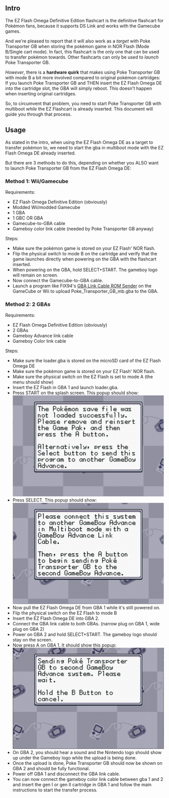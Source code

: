 ## Intro

The EZ Flash Omega Definitive Edition flashcart is the definitive flashcart for Pokémon fans, because it supports DS Link and works with the Gamecube games.

And we're pleased to report that it will also work as a _target_ with Poke Transporter GB when storing the pokémon game in NOR Flash (Mode B/Single cart mode). In fact, this flashcart is the only one that can be used to transfer pokémon towards. Other flashcarts can only be used to _launch_ Poke Transporter GB.

_However_, there is a **hardware quirk** that makes using Poke Transporter GB with mode B a bit more involved compared to original pokémon cartridges: If you launch Poke Transporter GB and THEN insert the EZ Flash Omega DE into the cartridge slot, the GBA will simply reboot. This doesn't happen when inserting original cartridges.

So, to circumvent that problem, you need to start Poke Transporter GB with multiboot _while_ the EZ Flashcart is already inserted. This document will guide you through that process.

## Usage

As stated in the intro, when using the EZ Flash Omega DE as a target to transfer pokémon to, we need to start the gba in multiboot mode with the EZ Flash Omega DE already inserted. 

But there are 3 methods to do this, depending on whether you ALSO want to launch Poke Transporter GB from the EZ Flash Omega DE:

### Method 1: Wii/Gamecube

Requirements: 
- EZ Flash Omega Definitive Edition (obviously)
- Modded Wii/modded Gamecube
- 1 GBA
- 1 GBC OR GBA
- Gamecube-to-GBA cable
- Gameboy color link cable (needed by Poke Transporter GB anyway)

Steps:

- Make sure the pokémon game is stored on your EZ Flash' NOR flash.
- Flip the physical switch to mode B on the cartridge and verify that the game launches directly when powering on the GBA with the flashcart inserted.
- When powering on the GBA, hold SELECT+START. The gameboy logo will remain on screen.
- Now connect the Gamecube-to-GBA cable.
- Launch a program like FIX94's [GBA Link Cable ROM Sender](https://github.com/FIX94/gba-link-cable-rom-sender) on the GameCube or Wii to upload Poke_Transporter_GB_mb.gba to the GBA.

### Method 2: 2 GBAs

Requirements:
- EZ Flash Omega Definitive Edition (obviously)
- 2 GBAs
- Gameboy Advance link cable
- Gameboy Color link cable

Steps:
- Make sure the loader.gba is stored on the microSD card of the EZ Flash Omega DE
- Make sure the pokémon game is stored on your EZ Flash' NOR flash.
- Make sure the physical switch on the EZ Flash is set to mode A (the menu should show)
- Insert the EZ Flash in GBA 1 and launch loader.gba.
- Press START on the splash screen. This popup should show:
![multiboot popup 1](docs/images/multiboot_popup_1.png)
- Press SELECT. This popup should show:
![multiboot popup 2](docs/images/multiboot_popup_2.png)
- Now pull the EZ Flash Omega DE from GBA 1 while it's still powered on.
- Flip the physical switch on the EZ Flash to mode B
- Insert the EZ Flash Omega DE into GBA 2.
- Connect the GBA link cable to both GBAs. (narrow plug on GBA 1, wide plug on GBA 2)
- Power on GBA 2 and hold SELECT+START. The gameboy logo should stay on the screen.
- Now press A on GBA 1. It should show this popup:
![multiboot popup 3](docs/images/multiboot_popup_3.png)
- On GBA 2, you should hear a sound and the Nintendo logo should show up under the Gameboy logo while the upload is being done.
- Once the upload is done, Poke Transporter GB should now be shown on GBA 2 and should be fully functional.
- Power off GBA 1 and disconnect the GBA link cable.
- You can now connect the gameboy color link cable between gba 1 and 2 and insert the gen I or gen II cartridge in GBA 1 and follow the main instructions to start the transfer process.

